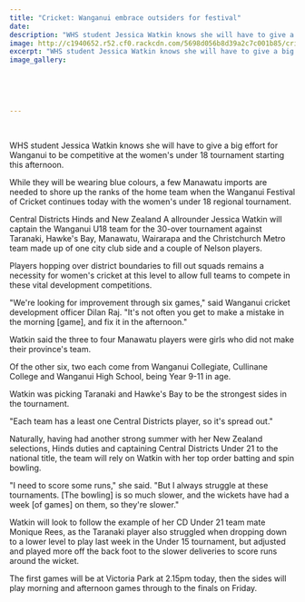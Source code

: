```yaml
---
title: "Cricket: Wanganui embrace outsiders for festival"
date: 
description: "WHS student Jessica Watkin knows she will have to give a big effort for Wanganui to be competitive at the women's under 18 tournament starting this afternoon, Wanganui Chronicle article on 12/1/16..."
image: http://c1940652.r52.cf0.rackcdn.com/5698d056b8d39a2c7c001b85/cricket-J-Watkins-12.1.16.jpg
excerpt: "WHS student Jessica Watkin knows she will have to give a big effort for Wanganui to be competitive at the women's under 18 tournament starting this afternoon, Wanganui Chronicle article on 12/1/16..."
image_gallery:
    
    
    
    
    
---
```


<p>&nbsp;</p>
<p>WHS student Jessica Watkin knows she will have to give a big effort for Wanganui to be competitive at the women's under 18 tournament starting this afternoon.</p>
<p>While they will be wearing blue colours, a few Manawatu imports are needed to shore up the ranks of the home team when the Wanganui Festival of Cricket continues today with the women's under 18 regional tournament.</p>
<p>Central Districts Hinds and New Zealand A allrounder Jessica Watkin will captain the Wanganui U18 team for the 30-over tournament against Taranaki, Hawke's Bay, Manawatu, Wairarapa and the Christchurch Metro team made up of one city club side and a couple of Nelson players.</p>
<p>Players hopping over district boundaries to fill out squads remains a necessity for women's cricket at this level to allow full teams to compete in these vital development competitions.</p>
<p>"We're looking for improvement through six games," said Wanganui cricket development officer Dilan Raj. "It's not often you get to make a mistake in the morning [game], and fix it in the afternoon."</p>
<p>Watkin said the three to four Manawatu players were girls who did not make their province's team.</p>
<p>Of the other six, two each come from Wanganui Collegiate, Cullinane College and Wanganui High School, being Year 9-11 in age.</p>
<p>Watkin was picking Taranaki and Hawke's Bay to be the strongest sides in the tournament.</p>
<p>"Each team has a least one Central Districts player, so it's spread out."</p>
<p>Naturally, having had another strong summer with her New Zealand selections, Hinds duties and captaining Central Districts Under 21 to the national title, the team will rely on Watkin with her top order batting and spin bowling.</p>
<p>"I need to score some runs," she said. "But I always struggle at these tournaments. [The bowling] is so much slower, and the wickets have had a week [of games] on them, so they're slower."</p>
<p>Watkin will look to follow the example of her CD Under 21 team mate Monique Rees, as the Taranaki player also struggled when dropping down to a lower level to play last week in the Under 15 tournament, but adjusted and played more off the back foot to the slower deliveries to score runs around the wicket.</p>
<p>The first games will be at Victoria Park at 2.15pm today, then the sides will play morning and afternoon games through to the finals on Friday.</p>

